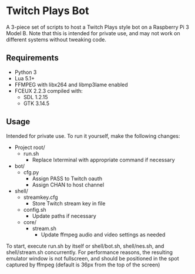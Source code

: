 # Twitch Plays Bot

A 3-piece set of scripts to host a Twitch Plays style bot on a Raspberry Pi 3 Model B. Note that this is intended for private use, and may not work on different systems without tweaking code.

## Requirements

* Python 3
* Lua 5.1+
* FFMPEG with libx264 and libmp3lame enabled
* FCEUX 2.2.3 compiled with:
    * SDL 1.2.15
    * GTK 3.14.5

## Usage

Intended for private use. To run it yourself, make the following changes:

* Project root/
    * run.sh
        * Replace lxterminal with appropriate command if necessary
* bot/
    * cfg.py
        * Assign PASS to Twitch oauth
        * Assign CHAN to host channel
* shell/
    * streamkey.cfg
        * Store Twitch stream key in file
    * config.sh
        * Update paths if necessary
    * core/
        * stream.sh
            * Update ffmpeg audio and video settings as needed
        
To start, execute run.sh by itself or shell/bot.sh, shell/nes.sh, and shell/stream.sh concurrently. For performance reasons, the resulting emulator window is not fullscreen, and should be positioned in the spot captured by ffmpeg (default is 36px from the top of the screen)
